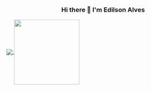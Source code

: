 <!--
**snipax/snipax** is a ✨ _special_ ✨ repository because its `README.md` (this file) appears on your GitHub profile.
-->
  <h3 align="center"> Hi there 👋 I'm Edilson Alves</h3>

<a href="https://github.com/snipax">
  <img  align="center" src="https://github-readme-stats.vercel.app/api?username=snipax&show_icons=true&include_all_commits=true&hide=contribs&theme=aura_dark" />
</a>
<a href="https://snipax.github.io/Portfolio/">
  <img height=170 align="center" src="https://github-readme-stats.vercel.app/api/top-langs/?username=snipax&layout=compact&theme=aura_dark" />
</a>
